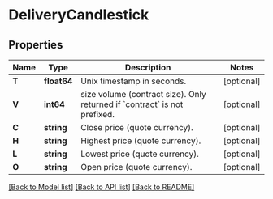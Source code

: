 # DeliveryCandlestick

## Properties

Name | Type | Description | Notes
------------ | ------------- | ------------- | -------------
**T** | **float64** | Unix timestamp in seconds. | [optional] 
**V** | **int64** | size volume (contract size). Only returned if &#x60;contract&#x60; is not prefixed. | [optional] 
**C** | **string** | Close price (quote currency). | [optional] 
**H** | **string** | Highest price (quote currency). | [optional] 
**L** | **string** | Lowest price (quote currency). | [optional] 
**O** | **string** | Open price (quote currency). | [optional] 

[[Back to Model list]](../README.md#documentation-for-models) [[Back to API list]](../README.md#documentation-for-api-endpoints) [[Back to README]](../README.md)


